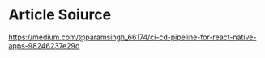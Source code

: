 # Article Soiurce

https://medium.com/@paramsingh_66174/ci-cd-pipeline-for-react-native-apps-98246237e29d